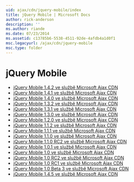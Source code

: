 ```yaml
---
uid: ajax/cdn/jquery-mobile/index
title: jQuery Mobile | Microsoft Docs
author: rick-anderson
description: ''
ms.author: riande
ms.date: 07/23/2014
ms.assetid: c13785b6-5538-4511-92de-4afdb4a1d0f1
msc.legacyurl: /ajax/cdn/jquery-mobile
msc.type: folder
---
```

<a name="jquery-mobile"></a>jQuery Mobile
====================
- [jQuery Mobile 1.4.2 ve službě Microsoft Ajax CDN](cdnjquerymobile142.md)
- [jQuery Mobile 1.4.1 ve službě Microsoft Ajax CDN](cdnjquerymobile141.md)
- [jQuery Mobile 1.4.0 ve službě Microsoft Ajax CDN](cdnjquerymobile140.md)
- [jQuery Mobile 1.3.2 ve službě Microsoft Ajax CDN](cdnjquerymobile132.md)
- [jQuery Mobile 1.3.1 ve službě Microsoft Ajax CDN](cdnjquerymobile131.md)
- [jQuery Mobile 1.3.0 ve službě Microsoft Ajax CDN](cdnjquerymobile130.md)
- [jQuery Mobile 1.2.0 ve službě Microsoft Ajax CDN](cdnjquerymobile120.md)
- [jQuery Mobile 1.1.2 ve službě Microsoft Ajax CDN](cdnjquerymobile112.md)
- [jQuery Mobile 1.1.1 ve službě Microsoft Ajax CDN](cdnjquerymobile111.md)
- [jQuery Mobile 1.1.0 ve službě Microsoft Ajax CDN](cdnjquerymobile110.md)
- [jQuery Mobile 1.1.0 RC2 ve službě Microsoft Ajax CDN](cdnjquerymobile110rc2.md)
- [jQuery Mobile 1.0.1 ve službě Microsoft Ajax CDN](cdnjquerymobile101.md)
- [jQuery Mobile 1.0 ve službě Microsoft Ajax CDN](cdnjquerymobile10.md)
- [jQuery Mobile 1.0 RC2 ve službě Microsoft Ajax CDN](cdnjquerymobile10rc2.md)
- [jQuery Mobile 1.0 RC1 ve službě Microsoft Ajax CDN](cdnjquerymobile10rc1.md)
- [jQuery Mobile 1.0 Beta 3 ve službě Microsoft Ajax CDN](cdnjquerymobile10b3.md)
- [jQuery Mobile 1.4.5 ve službě Microsoft Ajax CDN](cdnjquerymobile145.md)
